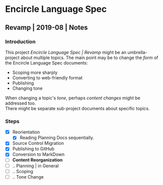 ﻿Encircle Language Spec 
======================

Revamp | 2019-08 | Notes
------------------------

### Introduction

This project *Encircle Language Spec | Revamp* might be an umbrella-project about multiple topics. The main point may be to change the *form* of the Encircle Language Spec documents:

- Scoping more sharply
- Converting to web-friendly format
- Publishing
- Changing tone
 
When changing a topic's *tone*, perhaps *content changes* might be addressed too.  
There might be separate sub-project documents about specific topics.

### Steps

- [x] Reorientation
    - [x] Reading Planning Docs sequentially.
- [x] Source Control Migration
- [x] Publishing to GitHub
- [x] Conversion to MarkDown
- [ ] __Content Reorganization__
- [ ] .. Planning | in General
- [ ] .. Scoping
- [ ] .. Tone Change
